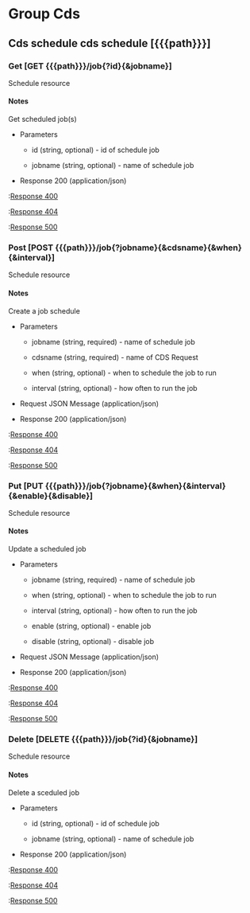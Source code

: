 # Group Cds

## Cds schedule cds schedule [{{{path}}}]

### Get [GET {{{path}}}/job{?id}{&jobname}]

Schedule resource

#### Notes

Get scheduled job(s)

+ Parameters

    + id (string, optional) - id of schedule job

    + jobname (string, optional) - name of schedule job


+ Response 200 (application/json)

:[Response 400]({{{common}}}/responses/400.md)

:[Response 404]({{{common}}}/responses/404.md)

:[Response 500]({{{common}}}/responses/500.md)


### Post [POST {{{path}}}/job{?jobname}{&cdsname}{&when}{&interval}]

Schedule resource

#### Notes

Create a job schedule

+ Parameters

    + jobname (string, required) - name of schedule job

    + cdsname (string, required) - name of CDS Request

    + when (string, optional) - when to schedule the job to run

    + interval (string, optional) - how often to run the job


+ Request JSON Message (application/json)

+ Response 200 (application/json)

:[Response 400]({{{common}}}/responses/400.md)

:[Response 404]({{{common}}}/responses/404.md)

:[Response 500]({{{common}}}/responses/500.md)


### Put [PUT {{{path}}}/job{?jobname}{&when}{&interval}{&enable}{&disable}]

Schedule resource

#### Notes

Update a scheduled job

+ Parameters

    + jobname (string, required) - name of schedule job

    + when (string, optional) - when to schedule the job to run

    + interval (string, optional) - how often to run the job

    + enable (string, optional) - enable job

    + disable (string, optional) - disable job


+ Request JSON Message (application/json)

+ Response 200 (application/json)

:[Response 400]({{{common}}}/responses/400.md)

:[Response 404]({{{common}}}/responses/404.md)

:[Response 500]({{{common}}}/responses/500.md)


### Delete [DELETE {{{path}}}/job{?id}{&jobname}]

Schedule resource

#### Notes

Delete a sceduled job

+ Parameters

    + id (string, optional) - id of schedule job

    + jobname (string, optional) - name of schedule job


+ Response 200 (application/json)

:[Response 400]({{{common}}}/responses/400.md)

:[Response 404]({{{common}}}/responses/404.md)

:[Response 500]({{{common}}}/responses/500.md)

